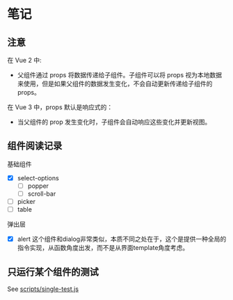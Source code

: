 # 笔记

## 注意

在 Vue 2 中:

- 父组件通过 props 将数据传递给子组件。子组件可以将 props 视为本地数据来使用，但是如果父组件的数据发生变化，不会自动更新传递给子组件的
  props。

在 Vue 3 中，props 默认是响应式的：

- 当父组件的 prop 发生变化时，子组件会自动响应这些变化并更新视图。

## 组件阅读记录

基础组件

- [x] select-options
    - [ ] popper
    - [ ] scroll-bar
- [ ] picker 
- [ ] table

弹出层
- [x] alert 这个组件和dialog非常类似，本质不同之处在于，这个是提供一种全局的指令实现，从函数角度出发，而不是从界面template角度考虑。



## 只运行某个组件的测试

See [scripts/single-test.js](scripts/single-test.js)